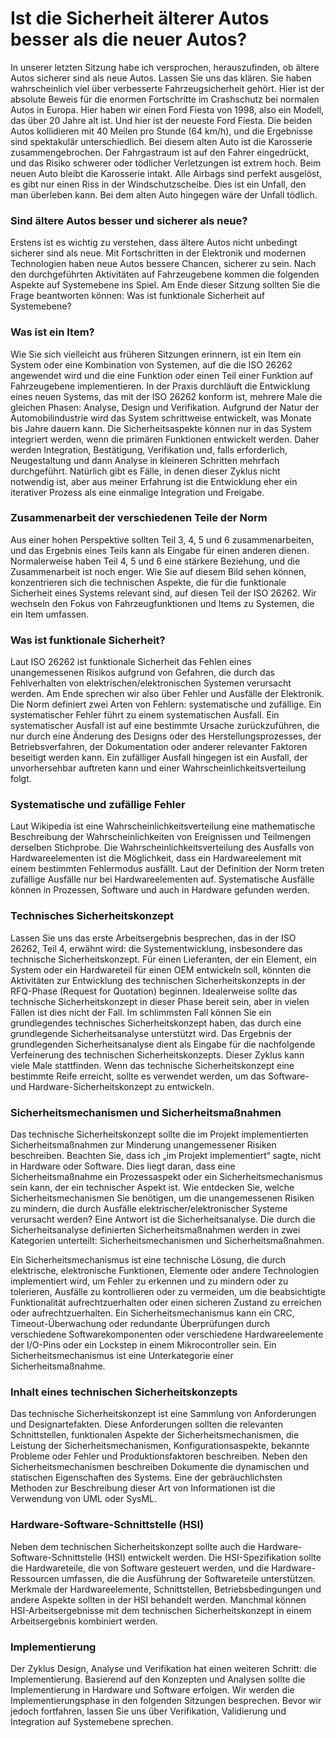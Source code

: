 # Ist die Sicherheit älterer Autos besser als die neuer Autos?

In unserer letzten Sitzung habe ich versprochen, herauszufinden, ob ältere Autos sicherer sind als neue Autos. Lassen Sie uns das klären. Sie haben wahrscheinlich viel über verbesserte Fahrzeugsicherheit gehört. Hier ist der absolute Beweis für die enormen Fortschritte im Crashschutz bei normalen Autos in Europa. Hier haben wir einen Ford Fiesta von 1998, also ein Modell, das über 20 Jahre alt ist. Und hier ist der neueste Ford Fiesta. Die beiden Autos kollidieren mit 40 Meilen pro Stunde (64 km/h), und die Ergebnisse sind spektakulär unterschiedlich. Bei diesem alten Auto ist die Karosserie zusammengebrochen. Der Fahrgastraum ist auf den Fahrer eingedrückt, und das Risiko schwerer oder tödlicher Verletzungen ist extrem hoch. Beim neuen Auto bleibt die Karosserie intakt. Alle Airbags sind perfekt ausgelöst, es gibt nur einen Riss in der Windschutzscheibe. Dies ist ein Unfall, den man überleben kann. Bei dem alten Auto hingegen wäre der Unfall tödlich.

### Sind ältere Autos besser und sicherer als neue?

Erstens ist es wichtig zu verstehen, dass ältere Autos nicht unbedingt sicherer sind als neue. Mit Fortschritten in der Elektronik und modernen Technologien haben neue Autos bessere Chancen, sicherer zu sein. Nach den durchgeführten Aktivitäten auf Fahrzeugebene kommen die folgenden Aspekte auf Systemebene ins Spiel. Am Ende dieser Sitzung sollten Sie die Frage beantworten können: Was ist funktionale Sicherheit auf Systemebene?

### Was ist ein Item?

Wie Sie sich vielleicht aus früheren Sitzungen erinnern, ist ein Item ein System oder eine Kombination von Systemen, auf die die ISO 26262 angewendet wird und die eine Funktion oder einen Teil einer Funktion auf Fahrzeugebene implementieren. In der Praxis durchläuft die Entwicklung eines neuen Systems, das mit der ISO 26262 konform ist, mehrere Male die gleichen Phasen: Analyse, Design und Verifikation. Aufgrund der Natur der Automobilindustrie wird das System schrittweise entwickelt, was Monate bis Jahre dauern kann. Die Sicherheitsaspekte können nur in das System integriert werden, wenn die primären Funktionen entwickelt werden. Daher werden Integration, Bestätigung, Verifikation und, falls erforderlich, Neugestaltung und dann Analyse in kleineren Schritten mehrfach durchgeführt. Natürlich gibt es Fälle, in denen dieser Zyklus nicht notwendig ist, aber aus meiner Erfahrung ist die Entwicklung eher ein iterativer Prozess als eine einmalige Integration und Freigabe.

### Zusammenarbeit der verschiedenen Teile der Norm

Aus einer hohen Perspektive sollten Teil 3, 4, 5 und 6 zusammenarbeiten, und das Ergebnis eines Teils kann als Eingabe für einen anderen dienen. Normalerweise haben Teil 4, 5 und 6 eine stärkere Beziehung, und die Zusammenarbeit ist noch enger. Wie Sie auf diesem Bild sehen können, konzentrieren sich die technischen Aspekte, die für die funktionale Sicherheit eines Systems relevant sind, auf diesen Teil der ISO 26262. Wir wechseln den Fokus von Fahrzeugfunktionen und Items zu Systemen, die ein Item umfassen.

### Was ist funktionale Sicherheit?

Laut ISO 26262 ist funktionale Sicherheit das Fehlen eines unangemessenen Risikos aufgrund von Gefahren, die durch das Fehlverhalten von elektrischen/elektronischen Systemen verursacht werden. Am Ende sprechen wir also über Fehler und Ausfälle der Elektronik. Die Norm definiert zwei Arten von Fehlern: systematische und zufällige. Ein systematischer Fehler führt zu einem systematischen Ausfall. Ein systematischer Ausfall ist auf eine bestimmte Ursache zurückzuführen, die nur durch eine Änderung des Designs oder des Herstellungsprozesses, der Betriebsverfahren, der Dokumentation oder anderer relevanter Faktoren beseitigt werden kann. Ein zufälliger Ausfall hingegen ist ein Ausfall, der unvorhersehbar auftreten kann und einer Wahrscheinlichkeitsverteilung folgt.

### Systematische und zufällige Fehler

Laut Wikipedia ist eine Wahrscheinlichkeitsverteilung eine mathematische Beschreibung der Wahrscheinlichkeiten von Ereignissen und Teilmengen derselben Stichprobe. Die Wahrscheinlichkeitsverteilung des Ausfalls von Hardwareelementen ist die Möglichkeit, dass ein Hardwareelement mit einem bestimmten Fehlermodus ausfällt. Laut der Definition der Norm treten zufällige Ausfälle nur bei Hardwareelementen auf. Systematische Ausfälle können in Prozessen, Software und auch in Hardware gefunden werden.

### Technisches Sicherheitskonzept

Lassen Sie uns das erste Arbeitsergebnis besprechen, das in der ISO 26262, Teil 4, erwähnt wird: die Systementwicklung, insbesondere das technische Sicherheitskonzept. Für einen Lieferanten, der ein Element, ein System oder ein Hardwareteil für einen OEM entwickeln soll, könnten die Aktivitäten zur Entwicklung des technischen Sicherheitskonzepts in der RFQ-Phase (Request for Quotation) beginnen. Idealerweise sollte das technische Sicherheitskonzept in dieser Phase bereit sein, aber in vielen Fällen ist dies nicht der Fall. Im schlimmsten Fall können Sie ein grundlegendes technisches Sicherheitskonzept haben, das durch eine grundlegende Sicherheitsanalyse unterstützt wird. Das Ergebnis der grundlegenden Sicherheitsanalyse dient als Eingabe für die nachfolgende Verfeinerung des technischen Sicherheitskonzepts. Dieser Zyklus kann viele Male stattfinden. Wenn das technische Sicherheitskonzept eine bestimmte Reife erreicht, sollte es verwendet werden, um das Software- und Hardware-Sicherheitskonzept zu entwickeln.

### Sicherheitsmechanismen und Sicherheitsmaßnahmen

Das technische Sicherheitskonzept sollte die im Projekt implementierten Sicherheitsmaßnahmen zur Minderung unangemessener Risiken beschreiben. Beachten Sie, dass ich „im Projekt implementiert“ sagte, nicht in Hardware oder Software. Dies liegt daran, dass eine Sicherheitsmaßnahme ein Prozessaspekt oder ein Sicherheitsmechanismus sein kann, der ein technischer Aspekt ist. Wie entdecken Sie, welche Sicherheitsmechanismen Sie benötigen, um die unangemessenen Risiken zu mindern, die durch Ausfälle elektrischer/elektronischer Systeme verursacht werden? Eine Antwort ist die Sicherheitsanalyse. Die durch die Sicherheitsanalyse definierten Sicherheitsmaßnahmen werden in zwei Kategorien unterteilt: Sicherheitsmechanismen und Sicherheitsmaßnahmen.

Ein Sicherheitsmechanismus ist eine technische Lösung, die durch elektrische, elektronische Funktionen, Elemente oder andere Technologien implementiert wird, um Fehler zu erkennen und zu mindern oder zu tolerieren, Ausfälle zu kontrollieren oder zu vermeiden, um die beabsichtigte Funktionalität aufrechtzuerhalten oder einen sicheren Zustand zu erreichen oder aufrechtzuerhalten. Ein Sicherheitsmechanismus kann ein CRC, Timeout-Überwachung oder redundante Überprüfungen durch verschiedene Softwarekomponenten oder verschiedene Hardwareelemente der I/O-Pins oder ein Lockstep in einem Mikrocontroller sein. Ein Sicherheitsmechanismus ist eine Unterkategorie einer Sicherheitsmaßnahme.

### Inhalt eines technischen Sicherheitskonzepts

Das technische Sicherheitskonzept ist eine Sammlung von Anforderungen und Designartefakten. Diese Anforderungen sollten die relevanten Schnittstellen, funktionalen Aspekte der Sicherheitsmechanismen, die Leistung der Sicherheitsmechanismen, Konfigurationsaspekte, bekannte Probleme oder Fehler und Produktionsfaktoren beschreiben. Neben den Sicherheitsmechanismen beschreiben Dokumente die dynamischen und statischen Eigenschaften des Systems. Eine der gebräuchlichsten Methoden zur Beschreibung dieser Art von Informationen ist die Verwendung von UML oder SysML.

### Hardware-Software-Schnittstelle (HSI)

Neben dem technischen Sicherheitskonzept sollte auch die Hardware-Software-Schnittstelle (HSI) entwickelt werden. Die HSI-Spezifikation sollte die Hardwareteile, die von Software gesteuert werden, und die Hardware-Ressourcen umfassen, die die Ausführung der Softwareteile unterstützen. Merkmale der Hardwareelemente, Schnittstellen, Betriebsbedingungen und andere Aspekte sollten in der HSI behandelt werden. Manchmal können HSI-Arbeitsergebnisse mit dem technischen Sicherheitskonzept in einem Arbeitsergebnis kombiniert werden.

### Implementierung

Der Zyklus Design, Analyse und Verifikation hat einen weiteren Schritt: die Implementierung. Basierend auf den Konzepten und Analysen sollte die Implementierung in Hardware und Software erfolgen. Wir werden die Implementierungsphase in den folgenden Sitzungen besprechen. Bevor wir jedoch fortfahren, lassen Sie uns über Verifikation, Validierung und Integration auf Systemebene sprechen.
